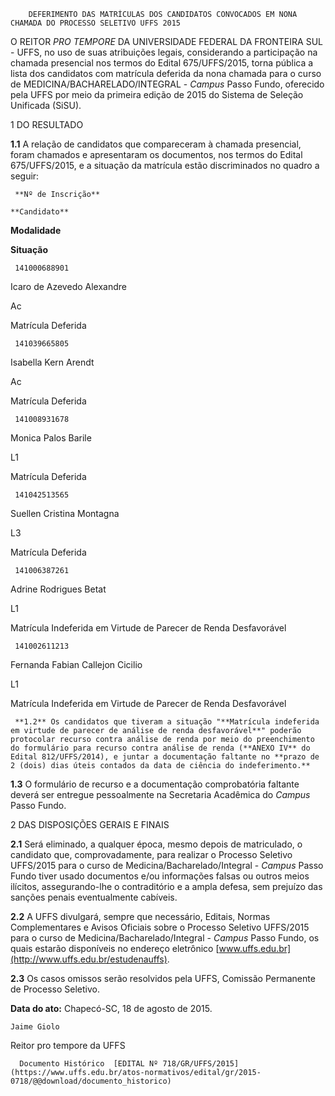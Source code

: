         DEFERIMENTO DAS MATRÍCULAS DOS CANDIDATOS CONVOCADOS EM NONA CHAMADA DO PROCESSO SELETIVO UFFS 2015  

O REITOR *PRO TEMPORE* DA UNIVERSIDADE FEDERAL DA FRONTEIRA SUL - UFFS, no uso de suas atribuições legais, considerando a participação na chamada presencial nos termos do Edital 675/UFFS/2015, torna pública a lista dos candidatos com matrícula deferida da nona chamada para o curso de MEDICINA/BACHARELADO/INTEGRAL - *Campus* Passo Fundo, oferecido pela UFFS por meio da primeira edição de 2015 do Sistema de Seleção Unificada (SiSU).

 1 DO RESULTADO

 **1.1** A relação de candidatos que compareceram à chamada presencial, foram chamados e apresentaram os documentos, nos termos do Edital 675/UFFS/2015, e a situação da matrícula estão discriminados no quadro a seguir:

     **Nº de Inscrição**

    **Candidato**

   **Modalidade**

   **Situação**

     141000688901

   Icaro de Azevedo Alexandre

   Ac

   Matrícula Deferida

     141039665805

   Isabella Kern Arendt

   Ac

   Matrícula Deferida

     141008931678

   Monica Palos Barile

   L1

   Matrícula Deferida

     141042513565

   Suellen Cristina Montagna

   L3

   Matrícula Deferida

     141006387261

   Adrine Rodrigues Betat

   L1

   Matrícula Indeferida em Virtude de Parecer de Renda Desfavorável

     141002611213

   Fernanda Fabian Callejon Cicilio

   L1

   Matrícula Indeferida em Virtude de Parecer de Renda Desfavorável

     **1.2** Os candidatos que tiveram a situação "**Matrícula indeferida em virtude de parecer de análise de renda desfavorável**" poderão protocolar recurso contra análise de renda por meio do preenchimento do formulário para recurso contra análise de renda (**ANEXO IV** do Edital 812/UFFS/2014), e juntar a documentação faltante no **prazo de 2 (dois) dias úteis contados da data de ciência do indeferimento.**

 **1.3** O formulário de recurso e a documentação comprobatória faltante deverá ser entregue pessoalmente na Secretaria Acadêmica do *Campus* Passo Fundo.

 2 DAS DISPOSIÇÕES GERAIS E FINAIS

 **2.1** Será eliminado, a qualquer época, mesmo depois de matriculado, o candidato que, comprovadamente, para realizar o Processo Seletivo UFFS/2015 para o curso de Medicina/Bacharelado/Integral - *Campus* Passo Fundo tiver usado documentos e/ou informações falsas ou outros meios ilícitos, assegurando-lhe o contraditório e a ampla defesa, sem prejuízo das sanções penais eventualmente cabíveis.

 **2.2** A UFFS divulgará, sempre que necessário, Editais, Normas Complementares e Avisos Oficiais sobre o Processo Seletivo UFFS/2015 para o curso de Medicina/Bacharelado/Integral - *Campus* Passo Fundo, os quais estarão disponíveis no endereço eletrônico [www.uffs.edu.br](http://www.uffs.edu.br/estudenauffs).

 **2.3** Os casos omissos serão resolvidos pela UFFS, Comissão Permanente de Processo Seletivo.

  

   **Data do ato:** Chapecó-SC, 18 de agosto de 2015.   
 

    Jaime Giolo   
 Reitor pro tempore da UFFS 

      Documento Histórico  [EDITAL Nº 718/GR/UFFS/2015](https://www.uffs.edu.br/atos-normativos/edital/gr/2015-0718/@@download/documento_historico)     
      